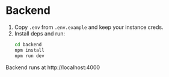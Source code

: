 # Backend
1) Copy `.env` from `.env.example` and keep your instance creds.
2) Install deps and run:
   ```bash
   cd backend
   npm install
   npm run dev
   ```
Backend runs at http://localhost:4000
